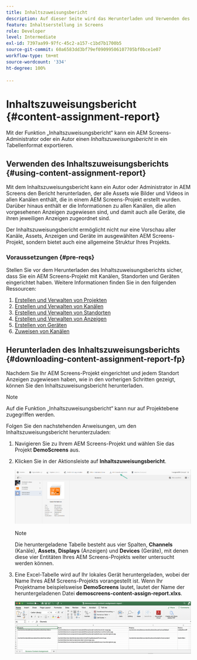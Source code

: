 ```yaml
---
title: Inhaltszuweisungsbericht
description: Auf dieser Seite wird das Herunterladen und Verwenden des Inhaltszuweisungsberichts beschrieben.
feature: Inhaltserstellung in Screens
role: Developer
level: Intermediate
exl-id: 7397aa99-97fc-45c2-a157-c1bd7b1700b5
source-git-commit: 60a6583dd3bf79ef09099506107705bf0bce1e07
workflow-type: tm+mt
source-wordcount: '334'
ht-degree: 100%

---
```


# Inhaltszuweisungsbericht {#content-assignment-report}

Mit der Funktion „Inhaltszuweisungsbericht“ kann ein AEM Screens-Administrator oder ein Autor einen *Inhaltszuweisungsbericht* in ein Tabellenformat exportieren.

## Verwenden des Inhaltszuweisungsberichts {#using-content-assignment-report}

Mit dem Inhaltszuweisungsbericht kann ein Autor oder Administrator in AEM Screens den Bericht herunterladen, der alle Assets wie Bilder und Videos in allen Kanälen enthält, die in einem AEM Screens-Projekt erstellt wurden. Darüber hinaus enthält er die Informationen zu allen Kanälen, die allen vorgesehenen Anzeigen zugewiesen sind, und damit auch alle Geräte, die ihren jeweiligen Anzeigen zugeordnet sind.

Der Inhaltszuweisungsbericht ermöglicht nicht nur eine Vorschau aller Kanäle, Assets, Anzeigen und Geräte im ausgewählten AEM Screens-Projekt, sondern bietet auch eine allgemeine Struktur Ihres Projekts.


### Voraussetzungen {#pre-reqs}

Stellen Sie vor dem Herunterladen des Inhaltszuweisungsberichts sicher, dass Sie ein AEM Screens-Projekt mit Kanälen, Standorten und Geräten eingerichtet haben.
Weitere Informationen finden Sie in den folgenden Ressourcen:

1. [Erstellen und Verwalten von Projekten](/help/user-guide/creating-a-screens-project.md)
1. [Erstellen und Verwalten von Kanälen](/help/user-guide/managing-channels.md)
1. [Erstellen und Verwalten von Standorten](/help/user-guide/managing-locations.md)
1. [Erstellen und Verwalten von Anzeigen](/help/user-guide/managing-displays.md)
1. [Erstellen von Geräten](/help/user-guide/managing-devices.md)
1. [Zuweisen von Kanälen](/help/user-guide/channel-assignment-latest-fp.md)


## Herunterladen des Inhaltszuweisungsberichts {#downloading-content-assignment-report-fp}

Nachdem Sie Ihr AEM Screens-Projekt eingerichtet und jedem Standort Anzeigen zugewiesen haben, wie in den vorherigen Schritten gezeigt, können Sie den Inhaltszuweisungsbericht herunterladen.

>[!NOTE]
>Auf die Funktion „Inhaltszuweisungsbericht“ kann nur auf Projektebene zugegriffen werden.

Folgen Sie den nachstehenden Anweisungen, um den Inhaltszuweisungsbericht herunterzuladen:

1. Navigieren Sie zu Ihrem AEM Screens-Projekt und wählen Sie das Projekt **DemoScreens** aus.

1. Klicken Sie in der Aktionsleiste auf **Inhaltszuweisungsbericht**.

   ![image](/help/user-guide/assets/content-assignment-report/can-download.png)

   >[!NOTE]
   >Die heruntergeladene Tabelle besteht aus vier Spalten, **Channels** (Kanäle), **Assets**, **Displays** (Anzeigen) und **Devices** (Geräte), mit denen diese vier Entitäten Ihres AEM Screens-Projekts weiter untersucht werden können.

1. Eine Excel-Tabelle wird auf Ihr lokales Gerät heruntergeladen, wobei der Name Ihres AEM Screens-Projekts vorangestellt ist. Wenn Ihr Projektname beispielsweise **DemoScreens** lautet, lautet der Name der heruntergeladenen Datei **demoscreens-content-assign-report.xlxs**.

   ![image](/help/user-guide/assets/content-assignment-report/car-download1.png)
